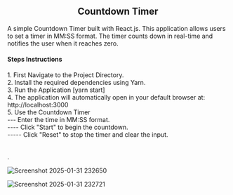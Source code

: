 <h2><center>Countdown Timer</center></h2>
A simple Countdown Timer built with React.js. This application allows users to set a timer in MM:SS format. The timer counts down in real-time and notifies the user when it reaches zero.
<br/>
<h4>Steps Instructions</h4>
1. First Navigate to the Project Directory.<br>
2. Install the required dependencies using Yarn.<br> 
3. Run the Application [yarn start]<br>
4. The application will automatically open in your default browser at: http://localhost:3000<br>
5. Use the Countdown Timer<br>
--- Enter the time in MM:SS format.<br>
---- Click "Start" to begin the countdown.<br>
----- Click "Reset" to stop the timer and clear the input.<br><br><br>.


![Screenshot 2025-01-31 232650](https://github.com/user-attachments/assets/fedc8d5f-e4cd-492f-92d9-4656427630de)

![Screenshot 2025-01-31 232721](https://github.com/user-attachments/assets/ff34db2d-6385-4f5f-8b54-45e787295025)
